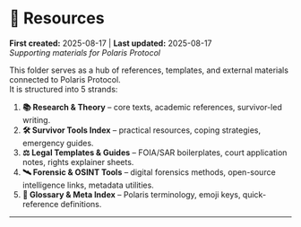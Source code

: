 # 📁 Resources  
**First created:** 2025-08-17 | **Last updated:** 2025-08-17  
*Supporting materials for Polaris Protocol*

This folder serves as a hub of references, templates, and external materials connected to Polaris Protocol.  
It is structured into 5 strands:

1. **📚 Research & Theory** – core texts, academic references, survivor-led writing.  
2. **🛠️ Survivor Tools Index** – practical resources, coping strategies, emergency guides.  
3. **⚖️ Legal Templates & Guides** – FOIA/SAR boilerplates, court application notes, rights explainer sheets.  
4. **🛰️ Forensic & OSINT Tools** – digital forensics methods, open-source intelligence links, metadata utilities.  
5. **🧾 Glossary & Meta Index** – Polaris terminology, emoji keys, quick-reference definitions.  

---
